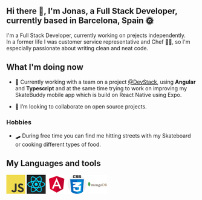 ## Hi there 👋, I'm Jonas, a Full Stack Developer, currently based in Barcelona, Spain 🌞

I'm a Full Stack Developer, currently working on prejects independently. <br>
In a former life I was customer service representative and Chef 👨‍🍳,  so I'm especially passionate about writing clean and neat code.


## What I'm doing now

- 📌 Currently working with a team on a project [@DevStack](https://github.com/DevStack-LTD), using **Angular** and **Typescript** and at the same time
trying to work on improving my SkateBuddy mobile app which is build on React Native using Expo.

- 👯 I’m looking to collaborate on open source projects.

### Hobbies

- 🛹 During free time you can find me hitting streets with my Skateboard or cooking different types of food.


## My Languages and tools

<code><img alt="JavaScript" src="assets/javascript.png" ></code>
<code><img alt="React" src="assets/react.png" ></code>
<code><img alt="Angular" src="assets/angular.png" ></code>
<code><img alt="CSS" src="assets/css.png" ></code>
<code><img alt="MongoDB" src="assets/mongodb.png" ></code>




